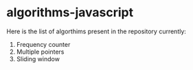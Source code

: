 # algorithms-javascript
Here is the list of algorthims present in the repository currently:

1.  Frequency counter
2.  Multiple pointers
3.  Sliding window
